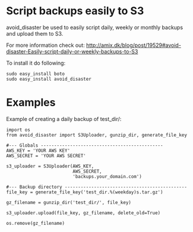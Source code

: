 Script backups easily to S3
===========================================

avoid_disaster be used to easily script daily, weekly or monthly backups and upload them to S3.

For more information check out:
http://amix.dk/blog/post/19529#avoid-disaster-Easily-script-daily-or-weekly-backups-to-S3
    
To install it do following:

    sudo easy_install boto
    sudo easy_install avoid_disaster


Examples
========

Example of creating a daily backup of test_dir/:

    import os
    from avoid_disaster import S3Uploader, gunzip_dir, generate_file_key

    #--- Globals ----------------------------------------------
    AWS_KEY = 'YOUR AWS KEY'
    AWS_SECRET = 'YOUR AWS SECRET'

    s3_uploader = S3Uploader(AWS_KEY,
                             AWS_SECRET,
                             'backups.your_domain.com')

    #--- Backup directory ----------------------------------------------
    file_key = generate_file_key('test_dir.%(weekday)s.tar.gz')

    gz_filename = gunzip_dir('test_dir/', file_key)

    s3_uploader.upload(file_key, gz_filename, delete_old=True)

    os.remove(gz_filename)
